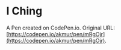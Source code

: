 # I Ching

A Pen created on CodePen.io. Original URL: [https://codepen.io/akmur/pen/mRgOjr](https://codepen.io/akmur/pen/mRgOjr).


